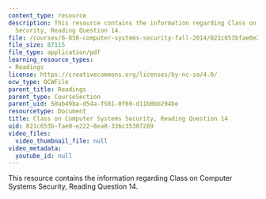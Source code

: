```yaml
---
content_type: resource
description: This resource contains the information regarding Class on Computer Systems
  Security, Reading Question 14.
file: /courses/6-858-computer-systems-security-fall-2014/021c653bfae0e2228ea8336c35307289_MIT6_858F14_Reading14.pdf
file_size: 87115
file_type: application/pdf
learning_resource_types:
- Readings
license: https://creativecommons.org/licenses/by-nc-sa/4.0/
ocw_type: OCWFile
parent_title: Readings
parent_type: CourseSection
parent_uid: 50ab49ba-d54a-f501-0f69-d11b0bb294be
resourcetype: Document
title: Class on Computer Systems Security, Reading Question 14
uid: 021c653b-fae0-e222-8ea8-336c35307289
video_files:
  video_thumbnail_file: null
video_metadata:
  youtube_id: null
---
```

This resource contains the information regarding Class on Computer Systems Security, Reading Question 14.